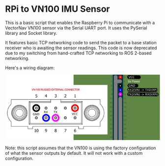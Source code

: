 # RPi to VN100 IMU Sensor
This is a basic script that enables the Raspberry Pi to communicate with a VectorNav VN100 sensor via the Serial UART port. It uses the PySerial library and Socket library. 

It features basic TCP networking code to send the packet to a base station receiver who is awaiting the sensor readings. This code is now deprecated due to my switching from hand-crafted TCP networking to ROS 2-based networking.

Here's a wiring diagram:

![On VN100: GND to 5,VCC to 1, RX to 9, TX to 8. On RPI: VCC to 1, GND to 6, RX(Pi) to 8, TX(Pi) to 10](/img/RPi_VN100_diagram.jpg "Raspberry Pi to VN100 UART Wiring Diagram.")

Note: this script assumes that the VN100 is using the factory configuration of what the sensor outputs by default. It will not work with a custom configuration.
